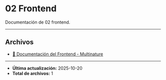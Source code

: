 # 02 Frontend

Documentación de 02 frontend.

---

## Archivos

- [📱 Documentación del Frontend - Multinature](./README.md)

---

- **Última actualización:** 2025-10-20  
- **Total de archivos:** 1
